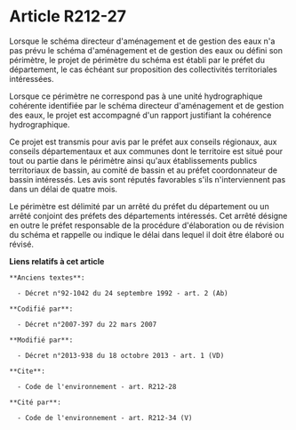 # Article R212-27

Lorsque le schéma directeur d'aménagement et de gestion des eaux n'a pas prévu le schéma d'aménagement et de gestion des eaux
ou défini son périmètre, le projet de périmètre du schéma est établi par le préfet du département, le cas échéant sur
proposition des collectivités territoriales intéressées. 

Lorsque ce périmètre ne correspond pas à une unité hydrographique cohérente identifiée par le schéma directeur d'aménagement
et de gestion des eaux, le projet est accompagné d'un rapport justifiant la cohérence hydrographique. 

Ce projet est transmis pour avis par le préfet aux conseils régionaux, aux conseils départementaux et aux communes dont le
territoire est situé pour tout ou partie dans le périmètre ainsi qu'aux établissements publics territoriaux de bassin, au
comité de bassin et au préfet coordonnateur de bassin intéressés. Les avis sont réputés favorables s'ils n'interviennent pas
dans un délai de quatre mois. 

Le périmètre est délimité par un arrêté du préfet du département ou un arrêté conjoint des préfets des départements
intéressés. Cet arrêté désigne en outre le préfet responsable de la procédure d'élaboration ou de révision du schéma et
rappelle ou indique le délai dans lequel il doit être élaboré ou révisé.

**Liens relatifs à cet article**

	**Anciens textes**:

	  - Décret n°92-1042 du 24 septembre 1992 - art. 2 (Ab)

	**Codifié par**:

	  - Décret n°2007-397 du 22 mars 2007

	**Modifié par**:

	  - Décret n°2013-938 du 18 octobre 2013 - art. 1 (VD)

	**Cite**:

	  - Code de l'environnement - art. R212-28

	**Cité par**:

	  - Code de l'environnement - art. R212-34 (V)
